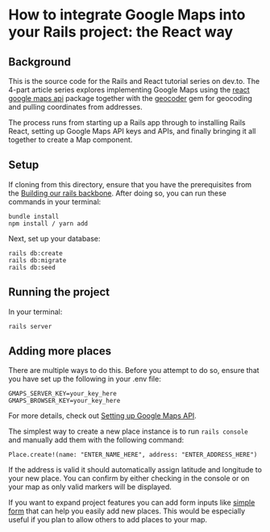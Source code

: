 # How to integrate Google Maps into your Rails project: the React way

## Background

This is the source code for the Rails and React tutorial series on dev.to. The 4-part article series explores implementing Google Maps using the [react google maps api](https://www.npmjs.com/package/@react-google-maps/api) package together with the [geocoder](https://github.com/alexreisner/geocoder) gem for geocoding and pulling coordinates from addresses.

The process runs from starting up a Rails app through to installing Rails React, setting up Google Maps API keys and APIs, and finally bringing it all together to create a Map component.

## Setup

If cloning from this directory, ensure that you have the prerequisites from the [Building our rails backbone](https://dev.to/rhysmalyon/implementing-google-maps-in-your-rails-project-with-react-2kgb). After doing so, you can run these commands in your terminal:

```
bundle install
npm install / yarn add
```

Next, set up your database:

```
rails db:create
rails db:migrate
rails db:seed
```

## Running the project

In your terminal:

```
rails server
```

## Adding more places

There are multiple ways to do this. Before you attempt to do so, ensure that you have set up the following in your .env file:

```
GMAPS_SERVER_KEY=your_key_here
GMAPS_BROWSER_KEY=your_key_here
```

For more details, check out [Setting up Google Maps API](https://dev.to/rhysmalyon/adding-a-map-to-our-app-9ok).

The simplest way to create a new place instance is to run `rails console` and manually add them with the following command:

```
Place.create!(name: "ENTER_NAME_HERE", address: "ENTER_ADDRESS_HERE")
```

If the address is valid it should automatically assign latitude and longitude to your new place. You can confirm by either checking in the console or on your map as only valid markers will be displayed.

If you want to expand project features you can add form inputs like [simple form](https://github.com/heartcombo/simple_form) that can help you easily add new places. This would be especially useful if you plan to allow others to add places to your map.
